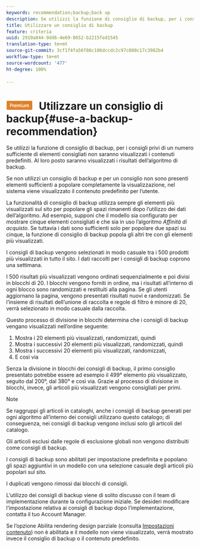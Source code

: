 ```yaml
---
keywords: recommendation;backup;back up
description: Se utilizzi la funzione di consiglio di backup, per i consigli privi di un numero sufficiente di elementi consigliati non saranno visualizzati i contenuti predefiniti. Al loro posto saranno visualizzati i risultati dell’algoritmo di backup.
title: Utilizzare un consiglio di backup
feature: criteria
uuid: 2910a844-9dd6-4e69-8652-b2215fed1545
translation-type: tm+mt
source-git-commit: 3cf1f4fa56f86c106dccdc2c97c080c17c3982b4
workflow-type: tm+mt
source-wordcount: '477'
ht-degree: 100%

---
```



# ![PREMIUM](/help/assets/premium.png) Utilizzare un consiglio di backup{#use-a-backup-recommendation}

Se utilizzi la funzione di consiglio di backup, per i consigli privi di un numero sufficiente di elementi consigliati non saranno visualizzati i contenuti predefiniti. Al loro posto saranno visualizzati i risultati dell’algoritmo di backup.

Se non utilizzi un consiglio di backup e per un consiglio non sono presenti elementi sufficienti a popolare completamente la visualizzazione, nel sistema viene visualizzato il contenuto predefinito per l’utente.

La funzionalità di consiglio di backup utilizza sempre gli elementi più visualizzati sul sito per popolare gli spazi rimanenti dopo l’utilizzo dei dati dell’algoritmo. Ad esempio, supponi che il modello sia configurato per mostrare cinque elementi consigliati e che sia in uso l’algoritmo *Affinità di acquisto*. Se tuttavia i dati sono sufficienti solo per popolare due spazi su cinque, la funzione di consiglio di backup popola gli altri tre con gli elementi più visualizzati.

I consigli di backup vengono selezionati in modo casuale tra i 500 prodotti più visualizzati in tutto il sito. I dati raccolti per i consigli di backup coprono una settimana.

I 500 risultati più visualizzati vengono ordinati sequenzialmente e poi divisi in blocchi di 20. I blocchi vengono forniti in ordine, ma i risultati all’interno di ogni blocco sono randomizzati e restituiti alla pagina. Se gli utenti aggiornano la pagina, vengono presentati risultati nuovi e randomizzati. Se l’insieme di risultati dell’unione di raccolta e regole di filtro è minore di 20, verrà selezionato in modo casuale dalla raccolta.

Questo processo di divisione in blocchi determina che i consigli di backup vengano visualizzati nell’ordine seguente:

1. Mostra i 20 elementi più visualizzati, randomizzati, quindi
1. Mostra i successivi 20 elementi più visualizzati, randomizzati, quindi
1. Mostra i successivi 20 elementi più visualizzati, randomizzati,
1. E così via

Senza la divisione in blocchi dei consigli di backup, il primo consiglio presentato potrebbe essere ad esempio il 499° elemento più visualizzato, seguito dal 200°, dal 380° e così via. Grazie al processo di divisione in blocchi, invece, gli articoli più visualizzati vengono consigliati per primi.

>[!NOTE]
>
>Se raggruppi gli articoli in cataloghi, anche i consigli di backup generati per ogni algoritmo all’interno dei consigli utilizzano questo catalogo; di conseguenza, nei consigli di backup vengono inclusi solo gli articoli del catalogo.

Gli articoli esclusi dalle regole di esclusione globali non vengono distribuiti come consigli di backup.

I consigli di backup sono abilitati per impostazione predefinita e popolano gli spazi aggiuntivi in un modello con una selezione casuale degli articoli più popolari sul sito.

I duplicati vengono rimossi dai blocchi di consigli.

L’utilizzo dei consigli di backup viene di solito discusso con il team di implementazione durante la configurazione iniziale. Se desideri modificare l’impostazione relativa ai consigli di backup dopo l’implementazione, contatta il tuo Account Manager.

Se l’opzione Abilita rendering design parziale (consulta [Impostazioni contenuto](../../c-recommendations/c-algorithms/create-new-algorithm.md#concept_BC16005C7A1E4F1A87E33D16221F4A96)) non è abilitata e il modello non viene visualizzato, verrà mostrato invece il consiglio di backup o il contenuto predefinito.
